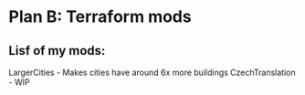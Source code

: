 # Plan B: Terraform mods
## Lisf of my mods:
 LargerCities - Makes cities have around 6x more buildings
 CzechTranslation - WIP
